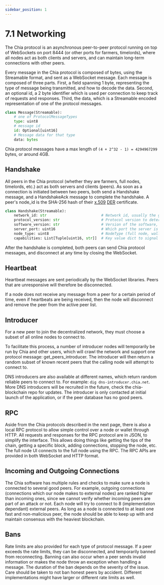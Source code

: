 ```yaml
---
sidebar_position: 1
---
```


# 7.1 Networking

The Chia protocol is an asynchronous peer-to-peer protocol running on top of WebSockets on port 8444 (or other ports for farmers, timelords), 
where all nodes act as both clients and servers, and can maintain long-term connections with other peers.

Every message in the Chia protocol is composed of bytes, using the Streamable format, and sent as a WebSocket message.
Each message is composed of three parts.
First, a field spanning 1 byte, representing the type of message being transmitted, and how to decode the data.
Second, an optional id, a 2 byte identifier which is used per connection to keep track of requests and responses.
Third, the data, which is a Streamable encoded representation of one of the protocol messages.


```python
class Message(Streamable):
    # one of ProtocolMessageTypes
    type: uint8
    # message id
    id: Optional[uint16]
    # Message data for that type
    data: bytes

```

Chia protocol messages have a max length of `(4 + 2^32 - 1) = 4294967299` bytes, or around 4GB.

## Handshake

All peers in the Chia protocol (whether they are farmers, full nodes, timelords, etc.) act as both servers and clients (peers).
As soon as a connection is initiated between two peers, both send a Handshake message, and a HandshakeAck message to complete the handshake.
A peer's node_id is the SHA-256 hash of their [x.509](https://en.wikipedia.org/wiki/X.509) [DER](https://wiki.openssl.org/index.php/DER) certificate. 

```python
class Handshake(Streamable):
    network_id: str                         # Network id, usually the genesis challenge of the blockchain
    protocol_version: str                   # Protocol version to determine which messages the peer supports
    software_version: str                   # Version of the software, to debug and determine feature support
    server_port: uint16                     # Which port the server is listening on
    node_type: uint8                        # NodeType (full node, wallet, farmer, etc.)
    capabilities: List[Tuple[uint16, str]]  # Key value dict to signal support for additional capabilities/features

```

After the handshake is completed, both peers can send Chia protocol messages, and disconnect at any time by closing the WebSocket.

## Heartbeat
Heartbeat messages are sent periodically by the WebSocket libraries. Peers that are unresponsive will therefore be disconnected.

If a node does not receive any message from a peer for a certain period of time, even if heartbeats are being received, then the node will disconnect and remove the peer from the active peer list.

## Introducer

For a new peer to join the decentralized network, they must choose a subset of all online nodes to connect to.

To facilitate this process, a number of introducer nodes will temporarily be run by Chia and other users, which will crawl the network and support one protocol message: get_peers_introducer.
The introducer will then return a random subset of known recent peers that the calling node will attempt to connect to.

DNS introducers are also available at different names, which return random reliable peers to connect to. For example:
`dig dns-introducer.chia.net`. More DNS introducers will be recruited in the future, check the chia-blockchain repo 
for updates. The introducer is only contacted at initial launch of the application, or if the peer database has no good peers.

## RPC
Aside from the Chia protocols described in the next page, there is also a local RPC protocol to allow simple control over a node or wallet through HTTP.
All requests and responses for the RPC protocol are in JSON, to simplify the interface.
This allows doing things like getting the tips of the chain, getting a specific block, adding connections, stopping the node, etc. The full node UI connects to the full node using the RPC. 
The RPC APIs are provided in both WebSocket and HTTP format.

## Incoming and Outgoing Connections
The Chia software has multiple rules and checks to make sure a node is connected to several good peers. For example,
outgoing connections (connections which our node makes to external nodes) are ranked higher than incoming ones, since
we cannot verify whether incoming peers are part of an attack or not. Each node will try to connect to 8 (implementation dependant) external peers.
As long as a node is connected to at least one fast and non-malicious peer, the node should be able to keep up with
and maintain consensus with the heaviest blockchain.

## Bans
Rate limits are also provided for each type of protocol message. If a peer exceeds the rate limits, they can be
disconnected, and temporarily banned from reconnecting. Banning can also occur when a peer sends invalid information or makes the node throw an exception when handling a 
message. The duration of the ban depends on the severity of the issue. Care should be taken to not ban
honest peers by accident. Different implementations might have larger or different rate limits as well.
